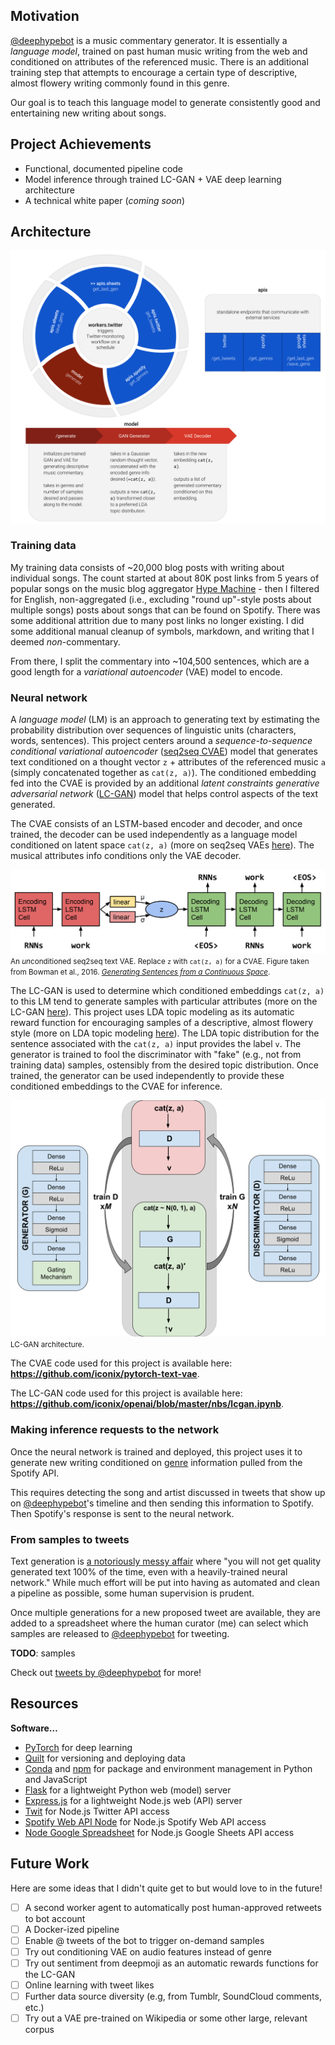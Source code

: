 ## Motivation

[@deephypebot](https://twitter.com/deephypebot) is a music commentary generator. It is essentially a _language model_, trained on past human music writing from the web and conditioned on attributes of the referenced music. There is an additional training step that attempts to encourage a certain type of descriptive, almost flowery writing commonly found in this genre.

Our goal is to teach this language model to generate consistently good and entertaining new writing about songs.

## Project Achievements

- Functional, documented pipeline code
- Model inference through trained LC-GAN + VAE deep learning architecture
- A technical white paper (_coming soon_)

## Architecture

![Software architecture](deephypebot_software.svg)

### Training data

My training data consists of ~20,000 blog posts with writing about individual songs. The count started at about 80K post links from 5 years of popular songs on the music blog aggregator [Hype Machine](https://hypem.com/) - then I filtered for English, non-aggregated (i.e., excluding "round up"-style posts about multiple songs) posts about songs that can be found on Spotify. There was some additional attrition due to many post links no longer existing. I did some additional manual cleanup of symbols, markdown, and writing that I deemed _non_-commentary.

From there, I split the commentary into ~104,500 sentences, which are a good length for a _variational autoencoder_ (VAE) model to encode.

### Neural network

A _language model_ (LM) is an approach to generating text by estimating the probability distribution over sequences of linguistic units (characters, words, sentences). This project centers around a _sequence-to-sequence conditional variational autoencoder_ ([seq2seq CVAE](https://iconix.github.io/dl/2018/06/29/energy-and-vae#seq2seq-vae-for-text-generation)) model that generates text conditioned on a thought vector `z` + attributes of the referenced music `a` (simply concatenated together as `cat(z, a)`). The conditioned embedding fed into the CVAE is provided by an additional _latent constraints generative adversarial network_ ([LC-GAN](https://iconix.github.io/dl/2018/07/28/lcgan)) model that helps control aspects of the text generated.

The CVAE consists of an LSTM-based encoder and decoder, and once trained, the decoder can be used independently as a language model conditioned on latent space `cat(z, a)` (more on seq2seq VAEs [here](https://iconix.github.io/dl/2018/06/29/energy-and-vae#seq2seq-vae-for-text-generation)). The musical attributes info conditions only the VAE decoder.

![seq2seq text VAE architecture](seq2seq_vae_text.png)
<small>An *un*conditioned seq2seq text VAE. Replace `z` with `cat(z, a)` for a CVAE. Figure taken from Bowman et al., 2016. [_Generating Sentences from a Continuous Space_](https://arxiv.org/abs/1511.06349).</small>

The LC-GAN is used to determine which conditioned embeddings `cat(z, a)` to this LM tend to generate samples with particular attributes (more on the LC-GAN [here](https://iconix.github.io/dl/2018/07/28/lcgan)). This project uses LDA topic modeling as its automatic reward function for encouraging samples of a descriptive, almost flowery style (more on LDA topic modeling [here](https://iconix.github.io/dl/2018/08/24/project-notes-2)). The LDA topic distribution for the sentence associated with the `cat(z, a)` input provides the label `v`. The generator is trained to fool the discriminator with "fake" (e.g., not from training data) samples, ostensibly from the desired topic distribution. Once trained, the generator can be used independently to provide these conditioned embeddings to the CVAE for inference.

![LC-GAN architecture](LC-GAN_conditioned.svg)
<small>LC-GAN architecture.</small>

The CVAE code used for this project is available here: **<https://github.com/iconix/pytorch-text-vae>**.

The LC-GAN code used for this project is available here: **<https://github.com/iconix/openai/blob/master/nbs/lcgan.ipynb>**.

### Making inference requests to the network

Once the neural network is trained and deployed, this project uses it to generate new writing conditioned on [genre](https://developer.spotify.com/documentation/web-api/reference/artists/get-artist/) information pulled from the Spotify API.

This requires detecting the song and artist discussed in tweets that show up on [@deephypebot](http://twitter.com/deephypebot)'s timeline and then sending this information to Spotify. Then Spotify's response is sent to the neural network.

### From samples to tweets

Text generation is [a notoriously messy affair](https://iconix.github.io/dl/2018/06/20/arxiv-song-titles#text-generation-is-a-messy-affair) where "you will not get quality generated text 100% of the time, even with a heavily-trained neural network." While much effort will be put into having as automated and clean a pipeline as possible, some human supervision is prudent.

Once multiple generations for a new proposed tweet are available, they are added to a spreadsheet where the human curator (me) can select which samples are released to [@deephypebot](http://twitter.com/deephypebot) for tweeting.

**TODO**: samples

Check out <a class="twitter-timeline" href="https://twitter.com/deephypebot?ref_src=twsrc%5Etfw">tweets by @deephypebot</a> for more!

## Resources

**Software…**
- [PyTorch](https://pytorch.org/) for deep learning
- [Quilt](https://quiltdata.com/) for versioning and deploying data
- [Conda](https://conda.io/docs/) and [npm](https://www.npmjs.com/) for package and environment management in Python and JavaScript
- [Flask](http://flask.pocoo.org/) for a lightweight Python web (model) server
- [Express.js](https://expressjs.com/) for a lightweight Node.js web (API) server
- [Twit](https://github.com/ttezel/twit) for Node.js Twitter API access
- [Spotify Web API Node](https://github.com/thelinmichael/spotify-web-api-node) for Node.js Spotify Web API access
- [Node Google Spreadsheet](https://github.com/theoephraim/node-google-spreadsheet) for Node.js Google Sheets API access

## Future Work

Here are some ideas that I didn't quite get to but would love to in the future!

- [ ] A second worker agent to automatically post human-approved retweets to bot account
- [ ] A Docker-ized pipeline
- [ ] Enable @ tweets of the bot to trigger on-demand samples
- [ ] Try out conditioning VAE on audio features instead of genre
- [ ] Try out sentiment from deepmoji as an automatic rewards functions for the LC-GAN
- [ ] Online learning with tweet likes
- [ ] Further data source diversity (e.g, from Tumblr, SoundCloud comments, etc.)
- [ ] Try out a VAE pre-trained on Wikipedia or some other large, relevant corpus
